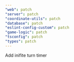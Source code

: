 ```yaml
---
"web": patch
"server": patch
"coordinate-utils": patch
"database": patch
"eslint-config-custom": patch
"game-logic": patch
"tsconfig": patch
"types": patch
---
```


Add inifite turn timer
